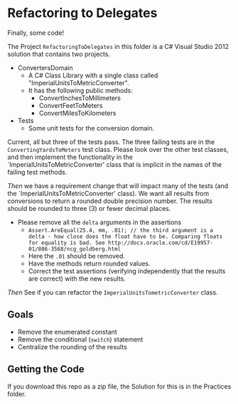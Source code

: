 # Refactoring to Delegates

Finally, some code!

The Project `RefactoringToDelegates` in this folder is a C# Visual Studio 2012 solution that contains two projects.

* ConvertersDomain
	* A C# Class Library with a single class called "ImperialUnitsToMetricConverter".
	* It has the following public methods:
		* ConvertInchesToMillimeters
		* ConvertFeetToMeters
		* ConvertMilesToKilometers
* Tests
	* Some unit tests for the conversion domain.

Current, all but three of the tests pass. The three failing tests are in the `ConvertingYardsToMeters` test class. Please look over the other test classes, and then implement the functionality in the `ImperialUnitsToMetricConverter' class that is implicit in the names of the failing test methods.

*Then* we have a requirement change that will impact many of the tests (and the `ImperialUnitsToMetricConverter' class). We want all results from conversions to return a rounded double precision number. The results should be rounded to three (3) or fewer decimal places.
* Please remove all the `delta` arguments in the assertions
	* `Assert.AreEqual(25.4, mm, .01); // the third argument is a delta - how close does the float have to be. Comparing floats for equality is bad. See http://docs.oracle.com/cd/E19957-01/806-3568/ncg_goldberg.html`
	* Here the `.01` should be removed.
	* Have the methods return rounded values.
	* Correct the test assertions (verifying independently that the results are correct) with the new results.


*Then* See if you can refactor the `ImperialUnitsTometricConverter` class.
## Goals
* Remove the enumerated constant
* Remove the conditional (`switch`) statement
* Centralize the rounding of the results

## Getting the Code
If you download this repo as a zip file, the Solution for this is in the Practices folder.